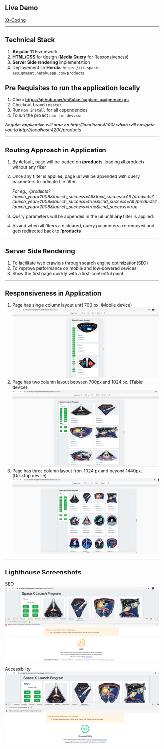 ## Live Demo

[Xt-Coding](https://xt-space-assignment.herokuapp.com/products) 

---

## Technical Stack 

1. **Angular 11** Framework
2. **HTML/CSS** for design (**Media Query** for Responsiveness)
3. **Server Side rendering** implementation
4. Deployement on **Heroku** `https://xt-space-assignment.herokuapp.com/products`


## Pre Requisites to run the application locally
1. Clone https://github.com/chSaloni/sapient-assignment.git
2. Checkout branch `master`
3. Run `npm install` for all dependencies
4. To run the project `npm run dev:ssr`

*Angular application will start on http://localhost:4200/ which will navigate you to http://localhost:4200/products*

---

## Routing Approach in Application

1. By default, page will be loaded on **/products** ,loading all products without any filter
2. Once any filter is applied, page url will be appended with query parameters to indicate the filter.
   
   *For eg., /products?launch_year=2008&launch_success=All&land_success=All
             /products?launch_year=2008&launch_success=true&land_success=All
             /products?launch_year=2008&launch_success=true&land_success=true*
             
3. Query parameters will be appended in the url until **any** filter is applied.
4. As and when all filters are cleared, query parameters are removed and gets redirected back to **/products** 

---

## Server Side Rendering 

1. To facilitate web crawlers through search engine optimization(SEO)
2. To improve performance on mobile and low-powered devices
3. Show the first page quickly with a first-contentful paint

---

## Responsiveness in Application

1. Page has single column layout until 700 px. (Mobile device)
   ![mobile-view](/xt-coding/src/assets/MobileView.png)
2. Page has two column layout between 700px and 1024 px. (Tablet device)
   ![tablet-view](/xt-coding/src/assets/TabletView.png)
3. Page has three column layout from 1024 px and beyond 1440px. (Desktop device)
   ![desktop-view](/xt-coding/src/assets/DesktopView.png)
   
---

## Lighthouse Screenshots

SEO
![seo-image](/xt-coding/src/assets/SEO.png)

Accessibility
![accessibility-image](/xt-coding/src/assets/Accessibility.png)
